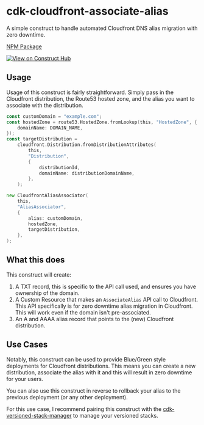 # cdk-cloudfront-associate-alias

A simple construct to handle automated Cloudfront DNS alias migration with zero downtime.

[NPM Package](https://www.npmjs.com/package/cdk-cloudfront-associate-alias)

[![View on Construct Hub](https://constructs.dev/badge?package=cdk-cloudfront-associate-alias)](https://constructs.dev/packages/cdk-cloudfront-associate-alias)

## Usage

Usage of this construct is fairly straightforward. Simply pass in the Cloudfront distribution, the Route53 hosted zone, and the alias you want to associate with the distribution.

```go
const customDomain = "example.com";
const hostedZone = route53.HostedZone.fromLookup(this, "HostedZone", {
    domainName: DOMAIN_NAME,
});
const targetDistribution =
    cloudfront.Distribution.fromDistributionAttributes(
        this,
        "Distribution",
        {
            distributionId,
            domainName: distributionDomainName,
        },
    );

new CloudfrontAliasAssociator(
    this,
    "AliasAssociator",
    {
        alias: customDomain,
        hostedZone,
        targetDistribution,
    },
);
```

## What this does

This construct will create:

1. A TXT record, this is specific to the API call used, and ensures you have ownership of the domain.
2. A Custom Resource that makes an `AssociateAlias` API call to Cloudfront. This API specifically is for zero downtime alias migration in Cloudfront. This will work even if the domain isn't pre-associated.
3. An A and AAAA alias record that points to the (new) Cloudfront distribution.

## Use Cases

Notably, this construct can be used to provide Blue/Green style deployments for Cloudfront distributions. This means you can create a new distribution, associate the alias with it and this will result in zero downtime for your users.

You can also use this construct in reverse to rollback your alias to the previous deployment (or any other deployment).

For this use case, I recommend pairing this construct with the [cdk-versioned-stack-manager](https://constructs.dev/packages/cdk-versioned-stack-manager) to manage your versioned stacks.
